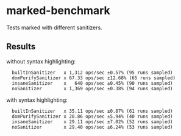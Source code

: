 # marked-benchmark

Tests marked with different sanitizers.

## Results

without syntax highlighting:

```
  builtInSanitizer   x 1,312 ops/sec ±0.57% (95 runs sampled)
  domPurifySanitizer x 67.33 ops/sec ±12.68% (65 runs sampled)
  insaneSanitizer    x   640 ops/sec ±0.45% (90 runs sampled)
  noSanitizer        x 1,369 ops/sec ±0.38% (94 runs sampled)
```

with syntax highlighting:

```
  builtInSanitizer   x 35.11 ops/sec ±0.87% (61 runs sampled)
  domPurifySanitizer x 20.86 ops/sec ±5.94% (40 runs sampled)
  insaneSanitizer    x 29.11 ops/sec ±7.02% (52 runs sampled)
  noSanitizer        x 29.40 ops/sec ±6.24% (53 runs sampled)
```
